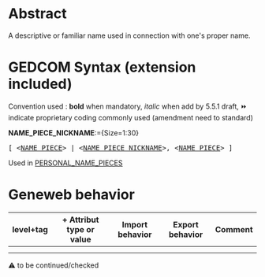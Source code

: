 ﻿# Abstract
A descriptive or familiar name used in connection with one's proper name.


# GEDCOM Syntax (extension included)
Convention used : **bold** when mandatory, _italic_ when add by 5.5.1 draft, &#x23E9; indicate proprietary coding commonly used (amendment need to standard)<br />

**NAME_PIECE_NICKNAME**:={Size=1:30}
<pre>
[ &lt;<a href=Ged.NAME_PIECE.md>NAME_PIECE</a>&gt; | &lt;<a href=Ged.NAME_PIECE_NICKNAME.md>NAME_PIECE_NICKNAME</a>&gt;, &lt;<a href=Ged.NAME_PIECE.md>NAME_PIECE</a>&gt; ]
</pre>
Used in <a href=Ged.PERSONAL_NAME_PIECES.md>PERSONAL_NAME_PIECES</a><br />

# Geneweb behavior

level+tag  | + Attribut type or value | Import behavior | Export behavior  | Comment 
---------- | ------------- | :---------------: | :-----------------:| -----------
  |  | | |
  |  | | |

:warning: to be continued/checked

